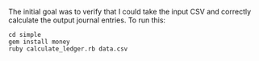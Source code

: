 The initial goal was to verify that I could take the input CSV and correctly
calculate the output journal entries. To run this:

```
cd simple
gem install money
ruby calculate_ledger.rb data.csv
```
